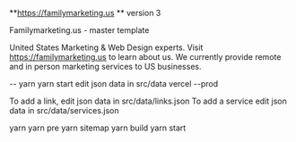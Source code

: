 **https://familymarketing.us
**
version 3

Familymarketing.us - master template

United States Marketing & Web Design experts. Visit https://familymarketing.us to learn about us. We currently provide remote and in person marketing services to US businesses. 

--
yarn
yarn start
edit json data in src/data
vercel --prod

To add a link, edit json data in src/data/links.json
To add a service edit json data in src/data/services.json


yarn 
yarn pre
yarn sitemap
yarn build
yarn start


